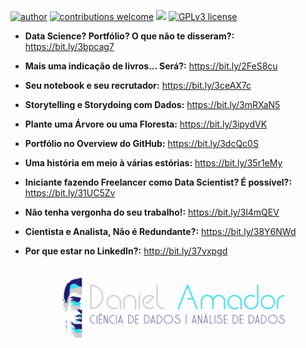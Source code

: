 [![author](https://img.shields.io/badge/author-daniel-cyan.svg)](https://www.linkedin.com/in/daniel-sousa-amador) [![contributions welcome](https://img.shields.io/badge/contributions-welcome-darkblue.svg?style=flat)](https://github.com/amadords) [![](https://img.shields.io/badge/python-3.6+-cyan.svg)](https://www.python.org/downloads/release/python-365/) [![GPLv3 license](https://img.shields.io/badge/License-GPLv3-white.svg)](http://perso.crans.org/besson/LICENSE.html)

</p>

* **Data Science? Portfólio? O que não te disseram?:** https://bit.ly/3bpcag7

* **Mais uma indicação de livros... Será?:** https://bit.ly/2FeS8cu

* **Seu notebook e seu recrutador:** https://bit.ly/3ceAX7c

* **Storytelling e Storydoing com Dados:** https://bit.ly/3mRXaN5

* **Plante uma Árvore ou uma Floresta:** https://bit.ly/3ipydVK

* **Portfólio no Overview do GitHub:** https://bit.ly/3dcQc0S

* **Uma história em meio à várias estórias:** https://bit.ly/35r1eMy

* **Iniciante fazendo Freelancer como Data Scientist? É possível?:** https://bit.ly/31UC5Zv

* **Não tenha vergonha do seu trabalho!:** https://bit.ly/3l4mQEV

* **Cientista e Analista, Não é Redundante?:** https://bit.ly/38Y6NWd

* **Por que estar no LinkedIn?:** http://bit.ly/37vxpgd





<p align="center">
  <img src="https://github.com/amadords/Portfolio/blob/master/github.png" >
